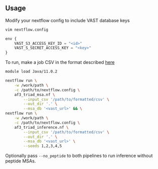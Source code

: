 

## Usage

Modify your nextflow config to include VAST database keys

```bash
vim nextflow.config
```

```javascript
env {
    VAST_S3_ACCESS_KEY_ID = "<id>"
    VAST_S_SECRET_ACCESS_KEY = "<key>"
}
```

To run, make a job CSV in the format described [here](https://github.com/ljwoods2/tcr_format_parsers)

```bash
module load Java/11.0.2

nextflow run \
    -w /work/path \
    -c /path/to/nextflow.config \
    af3_triad_msa.nf \
        --input_csv '/path/to/formatted/csv' \
        --out_dir '.' \
        --msa_db '<vast_url>' && \
nextflow run \
    -w /work/path \
    -c /path/to/nextflow.config \
    af3_triad_inference.nf \
        --input_csv '/path/to/formatted/csv' \
        --out_dir '.' \
        --msa_db '<vast_url>' \
        --seeds 1,2,3,4,5
```

Optionally pass `--no_peptide` to both pipelines to run inference without peptide MSAs.